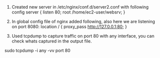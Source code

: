 1. Created new server in /etc/nginx/conf.d/server2.conf with following config
server {
	listen 80;
	root /home/ec2-user/websrv;
}

2. In global config file of nginx added following, also here we are listening on port 8080:
	location / {
		proxy_pass http://127.0.0.1:80;
	}

3. Used tcpdump to capture traffic on port 80 with any interface, you can check whats captured in the output file.

sudo tcpdump -i any -vv port 80
